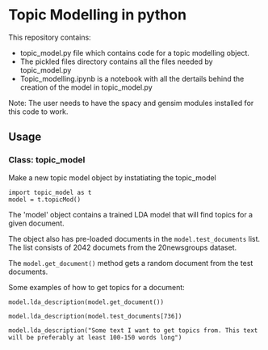 # Topic Modelling in python
This repository contains:
* topic_model.py file which contains code for a topic modelling object.
* The pickled files directory contains all the files needed by topic_model.py
* Topic_modelling.ipynb is a notebook with all the dertails behind the creation of the model in topic_model.py

Note: The user needs to have the spacy and gensim modules installed for this code to work. 

## Usage
### Class: topic_model

Make a new topic model object by instatiating the topic_model

``` 
import topic_model as t
model = t.topicMod()
```

The 'model' object contains a trained LDA model that will find topics for a given document. 

The object also has pre-loaded documents in the `model.test_documents` list. The list consists of 2042 documets from the 20newsgroups dataset.

The `model.get_document()` method gets a random document from the test documents. 

Some examples of how to get topics for a document: 
```
model.lda_description(model.get_document())

model.lda_description(model.test_documents[736])

model.lda_description("Some text I want to get topics from. This text will be preferably at least 100-150 words long")

```
